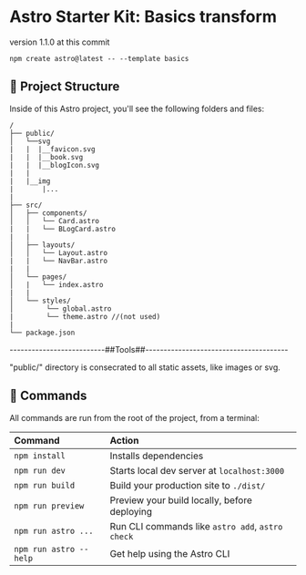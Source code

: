 # Astro Starter Kit: Basics transform
version 1.1.0 at this commit

```
npm create astro@latest -- --template basics
```

## 🚀 Project Structure

Inside of this Astro project, you'll see the following folders and files:

```
/
├── public/
│   └──svg
|   |  |__favicon.svg
|   |  |__book.svg
|   |  |__blogIcon.svg
|   |
|   |__img
|       |...
|
├── src/
│   ├── components/
│   │   └── Card.astro
|   |   └── BLogCard.astro
|   |
│   ├── layouts/
│   │   └── Layout.astro
|   |   └── NavBar.astro
|   |
│   └── pages/
│   |   └── index.astro
|   |
│   └── styles/
│        └── global.astro
|        └── theme.astro //(not used)
|   
└── package.json
```
--------------------------##Tools##---------------------------------------

"public/" directory is consecrated to all static assets, like images or svg.

## 🧞 Commands

All commands are run from the root of the project, from a terminal:

| Command                | Action                                           |
| :--------------------- | :----------------------------------------------- |
| `npm install`          | Installs dependencies                            |
| `npm run dev`          | Starts local dev server at `localhost:3000`      |
| `npm run build`        | Build your production site to `./dist/`          |
| `npm run preview`      | Preview your build locally, before deploying     |
| `npm run astro ...`    | Run CLI commands like `astro add`, `astro check` |
| `npm run astro --help` | Get help using the Astro CLI                     |

